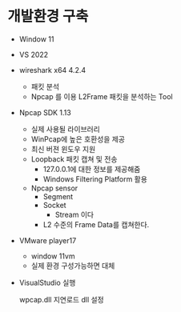 # 개발환경 구축

* Window 11
* VS 2022
* wireshark x64 4.2.4

  * 패킷 분석
  * Npcap 를 이용 L2Frame 패킷을 분석하는 Tool
* Npcap SDK 1.13

  * 실제 사용될 라이브러리
  * WinPcap에 높은 호환성을 제공
  * 최신 버젼 윈도우 지원
  * Loopback 패킷 캡쳐 및 전송
    * 127.0.0.1에 대한 정보를 제공해줌
    * Windows Filtering Platform 활용
  * Npcap sensor
    * Segment
    * Socket
      * Stream 이다
    * L2 수준의 Frame Data를 캡쳐한다.
* VMware player17

  * window 11vm
  * 실제 환경 구성가능하면 대체
* VisualStudio 실행

  wpcap.dll 지연로드 dll 설정
